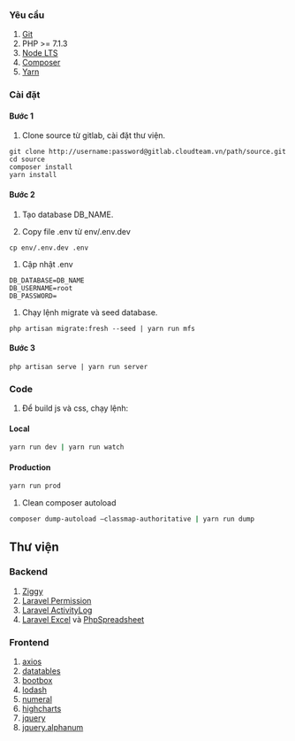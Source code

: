 ### Yêu cầu

1. [Git](https://git-scm.com/downloads)
2. PHP >= 7.1.3
3. [Node LTS](https://nodejs.org/)
4. [Composer](https://getcomposer.org/)
5. [Yarn](https://yarnpkg.com/en/docs/install) 

### Cài đặt

#### Bước 1

1. Clone source từ gitlab, cài đặt thư viện.

```
git clone http://username:password@gitlab.cloudteam.vn/path/source.git
cd source
composer install 
yarn install
```

#### Bước 2

1. Tạo database DB_NAME.

1. Copy file .env từ env/.env.dev
```
cp env/.env.dev .env
```

1. Cập nhật .env
```
DB_DATABASE=DB_NAME
DB_USERNAME=root
DB_PASSWORD=
```

1. Chạy lệnh migrate và seed database.
```
php artisan migrate:fresh --seed | yarn run mfs
```

#### Bước 3

```
php artisan serve | yarn run server
```

### Code

1. Để build js và css, chạy lệnh:

#### Local

```bash
yarn run dev | yarn run watch
```

#### Production

```bash
yarn run prod
```

1. Clean composer autoload

```bash
composer dump-autoload —classmap-authoritative | yarn run dump
```

## Thư viện

### Backend
1. [Ziggy](https://github.com/tightenco/ziggy)
1. [Laravel Permission](https://github.com/spatie/laravel-permission)
1. [Laravel ActivityLog](https://github.com/spatie/laravel-activitylog)
1. [Laravel Excel](https://github.com/Maatwebsite/Laravel-Excel) và [PhpSpreadsheet](https://github.com/PHPOffice/PhpSpreadsheet)

### Frontend
1. [axios](https://github.com/axios/axios)
1. [datatables](https://datatables.net/)
1. [bootbox](http://bootboxjs.com/)
1. [lodash](https://lodash.com/docs/)
1. [numeral](http://numeraljs.com/)
1. [highcharts](https://github.com/highcharts/highcharts)
1. [jquery](https://jquery.com/)
1. [jquery.alphanum](https://github.com/KevinSheedy/jquery.alphanum)